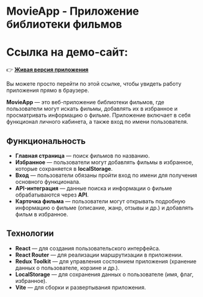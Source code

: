 # MovieApp - Приложение библиотеки фильмов

# Ссылка на демо-сайт:

👉 **[Живая версия приложения](https://prostodashaaa.github.io/MovieApp/)**

Вы можете просто перейти по этой ссылке, чтобы увидеть работу приложения прямо в браузере.

**MovieApp** — это веб-приложение библиотеки фильмов, где пользователи могут искать фильмы, добавлять их в избранное и просматривать информацию о фильме. Приложение включает в себя функционал личного кабинета, а также вход по имени пользователя.

## Функциональность

- **Главная страница** — поиск фильмов по названию.
- **Избранное** — пользователи могут добавлять фильмы в избранное, которые сохраняется в **localStorage**.
- **Вход** — пользователи обязаны пройти вход по имени для получения основного функционала.
- **API-интеграция** — данные поиска и информации о фильме обрабатываются через **API**.
- **Карточка фильма** — пользователи могут открывать подробную информацию о фильме (описание, жанр, отзывы и др.) и добавлять фильм в избранное.
  
## Технологии

- **React** — для создания пользовательского интерфейса.
- **React Router** — для реализации маршрутизации в приложении.
- **Redux Toolkit** — для управления состоянием приложения (хранение данных о пользователе, корзине и др.).
- **LocalStorage** — для сохранения данных о пользователе (имя, флаг, избранное).
- **Vite** — для сборки и развертывания приложения.

